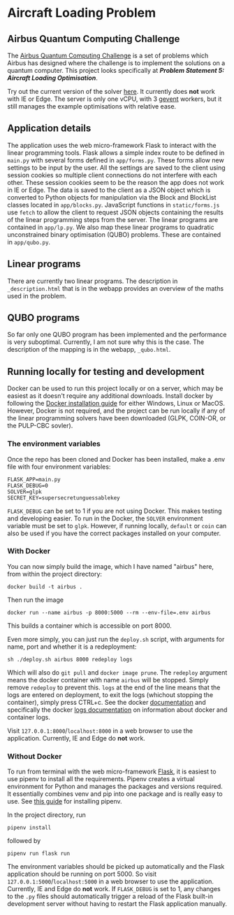 # Aircraft Loading Problem
## Airbus Quantum Computing Challenge
The [Airbus Quantum Computing Challenge](https://www.airbus.com/innovation/airbus-quantum-computing-challenge/Problem-statements.html) is a set of problems which Airbus has designed where the challenge is to implement the solutions on a quantum computer. This project looks specifically at ***Problem Statement 5: Aircraft Loading Optimisation***. 

Try out the current version of the solver [here](https://airbus.dylanlewis.me). It currently does **not** work with IE or Edge. The server is only one vCPU, with 3 [gevent](http://www.gevent.org/index.html) workers, but it still manages the example optimisations with relative ease.

## Application details
The application uses the web micro-framework Flask to interact with the linear programming tools. Flask allows a simple index route to be defined in `main.py` with several forms defined in `app/forms.py`. These forms allow new settings to be input by the user. All the settings are saved to the client using session cookies so multiple client connections do not interfere with each other. These session cookies seem to be the reason the app does not work in IE or Edge. The data is saved to the client as a JSON object which is converted to Python objects for manipulation via the Block and BlockList classes located in `app/blocks.py`. JavaScript functions in `static/forms.js` use `fetch` to allow the client to request JSON objects containing the results of the linear programming steps from the server. The linear programs are contained in `app/lp.py`. We also map these linear programs to quadratic unconstrained binary optimisation (QUBO) problems. These are contained in `app/qubo.py`.

## Linear programs
There are currently two linear programs. The description in `_description.html` that is in the webapp provides an overview of the maths used in the problem. 

## QUBO programs
So far only one QUBO program has been implemented and the performance is very suboptimal. Currently, I am not sure why this is the case. The description of the mapping is in the webapp, `_qubo.html`.

## Running locally for testing and development
Docker can be used to run this project locally or on a server, which may be easiest as it doesn't require any additional downloads. Install docker by following the [Docker installation guide](https://docs.docker.com/install/) for either Windows, Linux or MacOS. However, Docker is not required, and the project can be run locally if any of the linear programming solvers have been downloaded (GLPK, COIN-OR, or the PULP-CBC sovler).

### The environment variables
Once the repo has been cloned and Docker has been installed, make a .env file with four environment variables:
```
FLASK_APP=main.py
FLASK_DEBUG=0
SOLVER=glpk
SECRET_KEY=supersecretunguessablekey
```
`FLASK_DEBUG` can be set to 1 if you are not using Docker. This makes testing and developing easier. To run in the Docker, the `SOLVER` environment variable must be set to `glpk`. However, if running locally, `default` or `coin` can also be used if you have the correct packages installed on your computer.

### With Docker
You can now simply build the image, which I have named "airbus" here, from within the project directory: 
```
docker build -t airbus .
```
Then run the image 
```
docker run --name airbus -p 8000:5000 --rm --env-file=.env airbus
```
This builds a container which is accessible on port 8000. 

Even more simply, you can just run the `deploy.sh` script, with arguments for name, port and whether it is a redeployment: 
```
sh ./deploy.sh airbus 8000 redeploy logs
```
Which will also do `git pull` and `docker image prune`. The `redeploy` argument means the docker container with name `airbus` will be stopped. Simply remove `redeploy` to prevent this. `logs` at the end of the line means that the logs are entered on deployment, to exit the logs (whichout stopping the container), simply press CTRL+c. See the docker [documentation](https://docs.docker.com/get-started/part2/) and specifically the docker [logs documentation](https://docs.docker.com/v17.09/engine/reference/commandline/logs/) on information about docker and container logs.

Visit `127.0.0.1:8000`/`localhost:8000` in a web browser to use the application. Currently, IE and Edge do **not** work. 

### Without Docker
To run from terminal with the web micro-framework [Flask](http://flask.pocoo.org/), it is easiest to use pipenv to install all the requirements. Pipenv creates a virtual environment for Python and manages the packages and versions required. It essentially combines venv and pip into one package and is really easy to use. See [this guide](https://pipenv.readthedocs.io/en/latest/install/) for installing pipenv. 

In the project directory, run 
```
pipenv install
```
followed by
```
pipenv run flask run
```
The environment variables should be picked up automatically and the Flask application should be running on port 5000. So visit `127.0.0.1:5000`/`localhost:5000` in a web browser to use the application. Currently, IE and Edge do **not** work. If `FLASK_DEBUG` is set to 1, any changes to the `.py` files should automatically trigger a reload of the Flask built-in development server without having to restart the Flask application manually. 